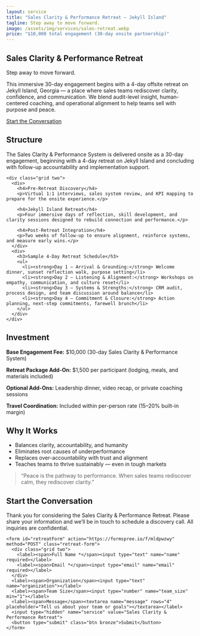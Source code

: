 ```yaml
---
layout: service
title: "Sales Clarity & Performance Retreat – Jekyll Island"
tagline: Step away to move forward.
image: /assets/img/services/sales-retreat.webp
price: "$10,000 total engagement (30-day onsite partnership)"
---
```


<section class="service-hero">
  <div class="container">
    <h1>Sales Clarity & Performance Retreat</h1>
    <p class="tagline">Step away to move forward.</p>
    <p>This immersive 30-day engagement begins with a 4-day offsite retreat on Jekyll Island, Georgia — a place where sales teams rediscover clarity, confidence, and communication. We blend audit-level insight, human-centered coaching, and operational alignment to help teams sell with purpose and peace.</p>
    <a href="#" class="btn bronze" id="openRetreatModal" aria-haspopup="dialog" aria-controls="retreatModal">Start the Conversation</a>
  </div>
</section>

<section class="service-details">
  <div class="container">
    <h2>Structure</h2>
    <p>The Sales Clarity & Performance System is delivered onsite as a 30-day engagement, beginning with a 4-day retreat on Jekyll Island and concluding with follow-up accountability and implementation support.</p>

    <div class="grid two">
      <div>
        <h4>Pre-Retreat Discovery</h4>
        <p>Virtual 1:1 interviews, sales system review, and KPI mapping to prepare for the onsite experience.</p>

        <h4>Jekyll Island Retreat</h4>
        <p>Four immersive days of reflection, skill development, and clarity sessions designed to rebuild connection and performance.</p>

        <h4>Post-Retreat Integration</h4>
        <p>Two weeks of follow-up to ensure alignment, reinforce systems, and measure early wins.</p>
      </div>
      <div>
        <h3>Sample 4-Day Retreat Schedule</h3>
        <ul>
          <li><strong>Day 1 – Arrival & Grounding:</strong> Welcome dinner, sunset reflection walk, purpose setting</li>
          <li><strong>Day 2 – Listening & Alignment:</strong> Workshops on empathy, communication, and culture reset</li>
          <li><strong>Day 3 – Systems & Strengths:</strong> CRM audit, process design, and team discussion around balance</li>
          <li><strong>Day 4 – Commitment & Closure:</strong> Action planning, next-step commitments, farewell brunch</li>
        </ul>
      </div>
    </div>
  </div>
</section>

<section class="service-pricing accent">
  <div class="container">
    <h2>Investment</h2>
    <p><strong>Base Engagement Fee:</strong> $10,000 (30-day Sales Clarity & Performance System)</p>
    <p><strong>Retreat Package Add-On:</strong> $1,500 per participant (lodging, meals, and materials included)</p>
    <p><strong>Optional Add-Ons:</strong> Leadership dinner, video recap, or private coaching sessions</p>
    <p><strong>Travel Coordination:</strong> Included within per-person rate (15–20% built-in margin)</p>
  </div>
</section>

<section class="why-it-works">
  <div class="container">
    <h2>Why It Works</h2>
    <ul>
      <li>Balances clarity, accountability, and humanity</li>
      <li>Eliminates root causes of underperformance</li>
      <li>Replaces over-accountability with trust and alignment</li>
      <li>Teaches teams to thrive sustainably — even in tough markets</li>
    </ul>
  </div>
</section>

<section class="quote">
  <div class="container centered">
    <blockquote>
      “Peace is the pathway to performance. When sales teams rediscover calm, they rediscover clarity.”
    </blockquote>
  </div>
</section>

<section class="contact accent">
  <div class="container">
    <h2>Start the Conversation</h2>
    <p>Thank you for considering the Sales Clarity & Performance Retreat. Please share your information and we’ll be in touch to schedule a discovery call. All inquiries are confidential.</p>

    <form id="retreatForm" action="https://formspree.io/f/mldpwzwy" method="POST" class="retreat-form">
      <div class="grid two">
        <label><span>Full Name *</span><input type="text" name="name" required></label>
        <label><span>Email *</span><input type="email" name="email" required></label>
      </div>
      <label><span>Organization</span><input type="text" name="organization"></label>
      <label><span>Team Size</span><input type="number" name="team_size" min="1"></label>
      <label><span>Message</span><textarea name="message" rows="4" placeholder="Tell us about your team or goals"></textarea></label>
      <input type="hidden" name="service" value="Sales Clarity & Performance Retreat">
      <button type="submit" class="btn bronze">Submit</button>
    </form>
  </div>
</section>

